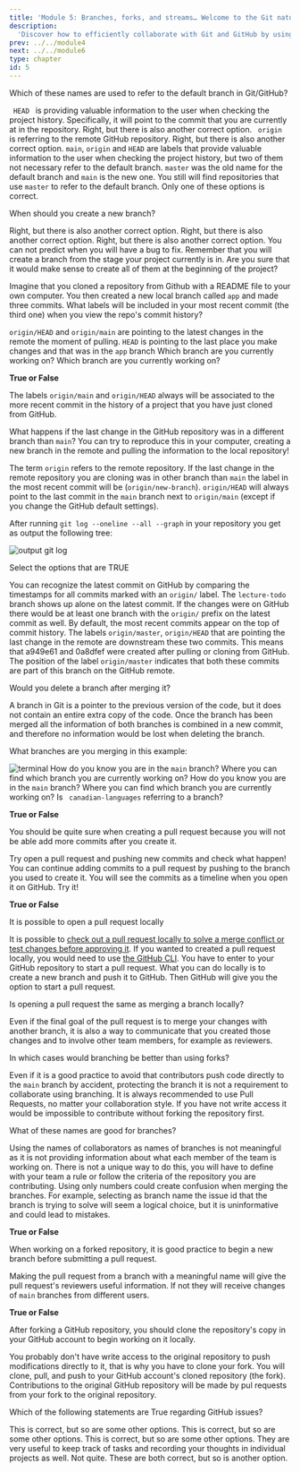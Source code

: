 ```yaml
---
title: 'Module 5: Branches, forks, and streams… Welcome to the Git nature walk!'
description:
  'Discover how to efficiently collaborate with Git and GitHub by using branches, forks ad pull requests.' 
prev: ../../module4
next: ../../module6
type: chapter
id: 5
---
```



<exercise id="0" title="Module Learning Outcomes" type="slides,video">

<slides source="module5/module5_00" shot="0" start="0:002" end="3:40">
</slides>

</exercise>

<exercise id="1" title="The role of branches" type="slides,video">

<slides source="module5/module5_01" shot="0" start="0:002" end="3:40">
</slides>

</exercise>

<exercise id='2' title="✍️ Practice: Be careful if you can't see the forest because of all the branches">

Which of these names are used to refer to the default branch in Git/GitHub?

<choice id = 1>
<opt text='<code>HEAD</code>'>
<code> HEAD </code> is providing valuable information to the user when checking the project history. Specifically, it will point to the commit that you are currently at in the repository.
</opt>
<opt text='<code>main</code>'>
Right, but there is also another correct option.
</opt>
<opt text='<code>origin</code>'>
<code> origin </code> is referring to the remote GitHub repository.
</opt>
<opt text='<code>master</code>'>
Right, but there is also another correct option.
</opt>
<opt text='The three first options are all correct'>
<code>main</code>, <code>origin</code> and <code>HEAD</code> are labels that provide valuable information to the user when checking the project history, but two of them not necessary refer to the default branch.
</opt>
<opt text='The second and fourth options are both correct' correct='true'>
<code>master</code> was the old name for the default branch and <code>main</code> is the new one. You still will find repositories that use <code>master</code> to refer to the default branch.
</opt>
<opt text='The two last options are both correct' >
Only one of these options is correct.
</opt>
</choice>

When should you create a new branch?

<choice id = 2>
<opt text='When you want to make a change that can break the code in the <code> main </code> branch'>
Right, but there is also another correct option.
</opt>
<opt text='You can create a branch when you decide to add a new feature, even if you later decide not to merge it'>
Right, but there is also another correct option.
</opt>
<opt text='You can create a branch to fix a bug, and then merge it to <code> main </code> '>
Right, but there is also another correct option.
</opt>
<opt text='It is the first thing you should do after you start a project. You open a branch for all the features you are planning to add to your code' >
You can not predict when you will have a bug to fix. 
</opt>
<opt text='All options are correct'>
Remember that you will create a branch from the stage your project currently is in. Are you sure that it would make sense to create all of them at the beginning of the project?   
</opt>
<opt text='The three first options are all correct' correct='true'>
</opt>
</choice>


Imagine that you cloned a repository from Github with a README file to your own computer. You then created a new local branch called <code>app</code> and made three commits. What labels will be included in your most recent commit (the third one) when you view the repo's commit history? 

<choice id = 3>
<opt text='<code>origin/HEAD</code> and <code>origin/main</code>'>
<code>origin/HEAD</code> and <code>origin/main</code> are pointing to the latest changes in the remote the moment of pulling.
</opt>
<opt text='<code>HEAD -> app</code> ' correct='true'>
<code>HEAD</code> is pointing to the last place you make changes and that was in the <code>app</code> branch
</opt>
<opt text='<code>main</code>'>
Which branch are you currently working on?
</opt>
<opt text=' <code>HEAD -> main</code>'>
Which branch are you currently working on?
</opt>
</choice>
</exercise>

<exercise id='3' title="What is the relationship between the branches?"  type='slides, video'>
<slides source='module5/module5_02' shot='0' start='3:42' end='4:35'> </slides>
</exercise>

<exercise id='4' title='✍️ Practice: How branches are related'>

**True or False**

The labels <code>origin/main</code> and <code>origin/HEAD</code> always will be associated to the more recent commit in the history of a project that you have just cloned from GitHub.

<choice id = 4>
<opt text='True'>
What happens if the last change in the GitHub repository was in a different branch than <code>main</code>? You can try to reproduce this in your computer, creating a new branch in the remote and pulling the information to the local repository!
</opt>
<opt text='False' correct='true'>

The term `origin` refers to the remote repository. If the last change in the remote repository you are cloning was in other branch than <code>main</code> the label in the most recent commit will be (<code>origin/new-branch</code>). <code>origin/HEAD</code> will always point to the last commit in the <code>main</code> branch next to <code>origin/main</code> (except if you change the GitHub default settings).

</opt>
</choice>

After running <code>git log --oneline --all --graph</code> in your repository you get as output the following tree:


<img src="/module5/module5-gitlog.png" alt="output git log"> 


Select the options that are TRUE

<choice id = 5>
<opt text='The most recent commit on GitHub was performed on the <code>lecture-todo</code> branch'>
You can recognize the latest commit on GitHub by comparing the timestamps for all commits marked with an <code>origin/</code> label.
</opt>
<opt text='There are changes to the <code>lecture-todo</code> branch that has not been pushed to GitHub yet ' correct='true'>
The <code>lecture-todo</code> branch shows up alone on the latest commit. If the changes were on GitHub there would be at least one branch with the <code>origin/</code> prefix on the latest commit as well.
</opt>
<opt text='The most recent local commit of this repository has associated the message "Update readme"' >
By default, the most recent commits appear on the top of commit history. 
</opt>
<opt text='The commits a949e61 and 0a8dfef exist only in your local computer' correct='true'>
The labels <code>origin/master</code>, <code>origin/HEAD</code> that are pointing the last change in the remote are downstream these two commits. This means that a949e61 and 0a8dfef were created after pulling or cloning from GitHub.
</opt>
<opt text='The commits 6e69947 and 0d5a6f7 exist both in your local computer and on GitHub' correct='true'>
The position of the label <code>origin/master</code> indicates that both these commits are part of this branch on the GitHub remote.
</opt>
</choice>
</exercise>

<exercise id='5' title="Merging branches"  type='slides, video'>
<slides source='module5/module5_03' shot='0' start='3:42' end='4:35'> </slides>
</exercise>

<exercise id='6' title='✍️ Practice: All roads merge to `main`'>


Would you delete a branch after merging it?

<choice id = 6>
<opt text='Yes, to avoid having extra copies of the code that you do not need anymore' >
A branch in Git is a pointer to the previous version of the code, but it does not contain an entire extra copy of the code. 
</opt>
<opt text='Yes, if I am not going to develop more on it' correct='true'>
</opt>
<opt text='No, I could be discarding important information' >
Once the branch has been merged all the information of both branches is combined in a new commit, and therefore no information would be lost when deleting the branch.
</opt>
</choice>

What branches are you merging in this example:


<img src="/module5/module5-terminal.png" alt="terminal"> 


<choice id = 7>
<opt text='the <code>app</code> branch with the <code>fix-app-slider</code> branch' correct='true'>
</opt>
<opt text='the <code>app</code> branch with the <code>main</code> branch'>
How do you know you are in the <code>main</code> branch? Where you can find which branch you are currently working on?
</opt>
<opt text='the <code>fix-app-slider</code> branch with the <code>main</code> branch'>
How do you know you are in the <code>main</code> branch? Where you can find which branch you are currently working on?
</opt>
<opt text='the <code>canadian-languages</code> branch with the <code>app</code> branch'>
Is <code> canadian-languages</code>  referring to a branch? 
</opt>
</choice>
</exercise>

<exercise id='7' title='When merging branches goes social: opening pull requests'  type='slides, video'>
<slides source='module5/module5_04' shot='0' start='3:42' end='4:35'> </slides>
</exercise>

<exercise id='8' title='✍️ Practice: You are cordially invited to review my changes'>

**True or False**

You should be quite sure when creating a pull request because you will not be able add more commits after you create it.

<choice id = 8>
<opt text='True' >
Try open a pull request and pushing new commits and check what happen!
</opt>
<opt text='False' correct='true'>
You can continue adding commits to a pull request by pushing to the branch you used to create it. You will see the commits as a timeline when you open it on GitHub. Try it!
</opt>
</choice>

**True or False**  

It is possible to open a pull request locally

<choice id = 9>
<opt text='True' >
It is possible to <a href="https://docs.github.com/en/pull-requests/collaborating-with-pull-requests/reviewing-changes-in-pull-requests/checking-out-pull-requests-locally">check out a pull request locally to solve a merge conflict or test changes before approving it</a>. If you wanted to created a pull request locally, you would need to use <a href="https://cli.github.com/"> the GitHub CLI</a>.
</opt>
<opt text='False' correct='true'>
You have to enter to your GitHub repository to start a pull request. What you can do locally is to create a new branch and push it to GitHub. Then GitHub will give you the option to start a pull request.
</opt>
</choice>

Is opening a pull request the same as merging a branch locally?

<choice id = 10>
<opt text='Yes, it is the same, you are just merging branches, either using the GitHub UI or your local interface' >
Even if the final goal of the pull request is to merge your changes with another branch, it is also a way to communicate that you created those changes and to involve other team members, for example as reviewers.
</opt>
<opt text='You open a pull request to merge branches when you want to involve your collaborators' correct='true'>
</opt>
</choice>
</exercise>

<exercise id='9' title='Collaborative GitHub workflows: Branching' type='slides, video'>
<slides source='module5/module5_05' shot='0' start='3:42' end='4:35'> </slides>
</exercise>

<exercise id='10' title='✍️ Practice: Branching out'>

In which cases would branching be better than using forks?

<choice id = 11>
<opt text='The owner of the repository have set branch protection rules to the <code>main</code>  branch'>
Even if it is a good practice to avoid that contributors push code directly to the <code>main</code> branch by accident, protecting the branch it is not a requirement to collaborate using branching. 
</opt>
<opt text='You want to work with Pull Requests' >
It is always recommended to use Pull Requests, no matter your collaboration style.
</opt>
<opt text='You have write access to the repository' correct='true'>
If you have not write access it would be impossible to contribute without forking the repository first.
</opt>
</choice>

What of these names are good for branches?

<choice id = 12>
<opt text='arman, florencia, joel'>
Using the names of collaborators as names of branches is not meaningful as it is not providing information about what each member of the team is working on.
</opt>
<opt text='fix-dockerfile, feature-testing, feature-app-modules' correct='true'>
There is not a unique way to do this, you will have to define with your team a rule or follow the criteria of the repository you are contributing.
</opt>
<opt text='1616789, 1235348, 1555684' >
Using only numbers could create confusion when merging the branches. For example, selecting as branch name the issue id that the branch is trying to solve will seem a logical choice, but it is uninformative and could lead to mistakes.
</opt>
</choice>
</exercise>

<exercise id='11' title='Collaborative GitHub workflows: Forking' type='slides, video'>
<slides source='module5/module5_06' shot='0' start='3:42' end='4:35'> </slides>
</exercise>

<exercise id='12' title='✍️ Practice: Forking your repository'>

**True or False**

When working on a forked repository, it is good practice to begin a new branch before submitting a pull request.

<choice id = 13>
<opt text='True' correct='true' >
</opt>
<opt text='False'>
Making the pull request from a branch with a meaningful name will give the pull request's reviewers useful information. If not they will receive changes of <code>main</code> branches from different users.
</opt>
</choice>

**True or False**


After forking a GitHub repository, you should clone the repository's copy in your GitHub account to begin working on it locally. 

<choice id = 14>
<opt text='True'  correct='true'>
You probably don't have write access to the original repository to push modifications directly to it, that is why you have to clone your fork.
</opt>
<opt text='False'>
You will clone, pull, and push to your GitHub account's cloned repository (the fork). Contributions to the original GitHub repository will be made by pul requests from your fork to the original repository. 
</opt>
</choice>

Which of the following statements are True regarding GitHub issues?

<choice id = 15>
<opt text='They are effective at recording decisions that were made, problems that were identified and addressed, and all other communication surrounding the project.'>
This is correct, but so are some other options.
</opt>

<opt text='They are useful in both collaborative and your own private projects.'>
This is correct, but so are some other options.
</opt>

<opt text='You can use GitHub issues for project management to plan and track your work.'>
This is correct, but so are some other options.
</opt>

<opt text='They are only useful for collaborative projects.'>
They are very useful to keep track of tasks and recording your thoughts in individual projects as well.
</opt>

<opt text='All of the above options are correct'>
Not quite.
</opt>

<opt text='The first three options are all correct'>
</opt>

<opt text='The first two options are both correct'>
These are both correct, but so is another option.
</opt>

</choice>

</exercise>

<exercise id="13" title="What did we learn?" type="slides,video">

<slides source="module5/module5_end" shot="0" start="0:002" end="3:40">
</slides>

</exercise>
